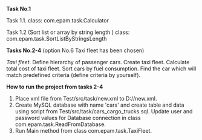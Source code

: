 **Task No.1**

Task 1.1. class: com.epam.task.Calculator

Task 1.2 (Sort list or array by string length ) class: com.epam.task.SortListByStringsLength


**Tasks No.2-4**
(option No.6 Taxi fleet has been chosen)

*Taxi fleet*. Define hierarchy of passenger cars. Create taxi fleet. Calculate total cost of taxi fleet. Sort cars by fuel consumption. Find the car which will match predefined criteria (define criteria by yourself).

**How to run the project from tasks 2-4**
1. Place xml file from Test/src/task/new.xml to D://new.xml.
2. Create MySQL database with name 'cars' and create table and data using script from Test/src/task/cars_cargo_trucks.sql. Update user and password values for Database connection in class com.epam.task.ReadFromDatabase.
3. Run Main method from class com.epam.task.TaxiFleet.
